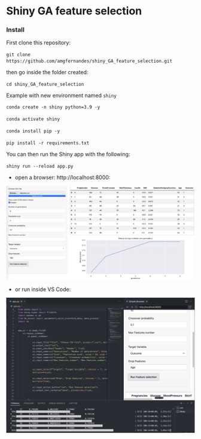 # Shiny GA feature selection


### Install

First clone this repository:

`git clone https://github.com/amgfernandes/shiny_GA_feature_selection.git`

then go inside the folder created:

`cd shiny_GA_feature_selection`

Example with new environment named `shiny`

```
conda create -n shiny python=3.9 -y

conda activate shiny

conda install pip -y

pip install -r requirements.txt
 ```

You can then run the Shiny app with the following:

`shiny run --reload app.py`

-  open a browser: http://localhost:8000:

<img src="img/shiny_browser.png" alt="Screenshot_browser" width="1200"/>

- or run inside VS Code:
<img src="img/shiny_vscode.png" alt="Screenshot_browser" width="1200"/>
